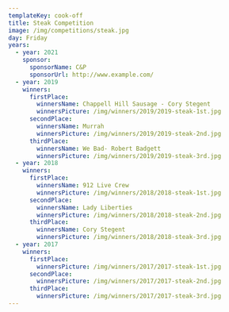 ```yaml
---
templateKey: cook-off
title: Steak Competition
image: /img/competitions/steak.jpg
day: Friday
years:
  - year: 2021
    sponsor:
      sponsorName: C&P
      sponsorUrl: http://www.example.com/
  - year: 2019
    winners:
      firstPlace:
        winnersName: Chappell Hill Sausage - Cory Stegent
        winnersPicture: /img/winners/2019/2019-steak-1st.jpg
      secondPlace:
        winnersName: Murrah
        winnersPicture: /img/winners/2019/2019-steak-2nd.jpg
      thirdPlace:
        winnersName: We Bad- Robert Badgett
        winnersPicture: /img/winners/2019/2019-steak-3rd.jpg
  - year: 2018
    winners:
      firstPlace:
        winnersName: 912 Live Crew
        winnersPicture: /img/winners/2018/2018-steak-1st.jpg
      secondPlace:
        winnersName: Lady Liberties
        winnersPicture: /img/winners/2018/2018-steak-2nd.jpg
      thirdPlace:
        winnersName: Cory Stegent
        winnersPicture: /img/winners/2018/2018-steak-3rd.jpg
  - year: 2017
    winners:
      firstPlace:
        winnersPicture: /img/winners/2017/2017-steak-1st.jpg
      secondPlace:
        winnersPicture: /img/winners/2017/2017-steak-2nd.jpg
      thirdPlace:
        winnersPicture: /img/winners/2017/2017-steak-3rd.jpg
---
```

